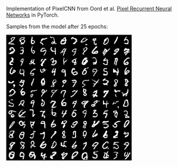 Implementation of PixelCNN from Oord et al. [Pixel Recurrent Neural
Networks](https://arxiv.org/abs/1601.06759) in PyTorch.

Samples from the model after 25 epochs:

![sample_25](sample_25.png)
